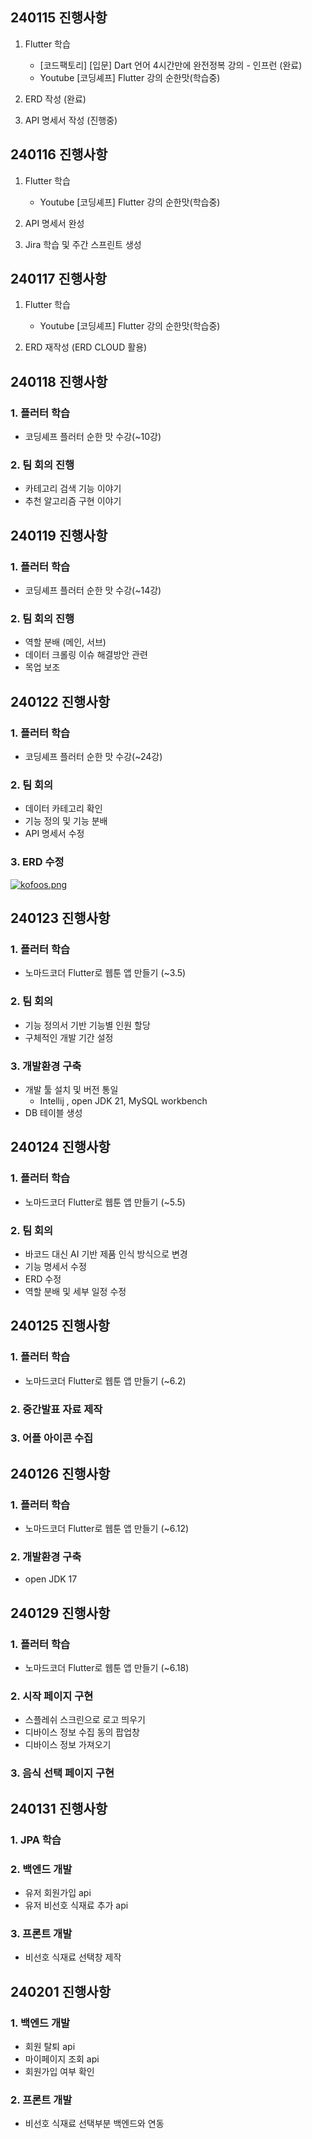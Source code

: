 ## 240115 진행사항

1. Flutter 학습
    - [코드팩토리] [입문] Dart 언어 4시간만에 완전정복 강의 - 인프런 (완료)<br>
    - Youtube [코딩셰프] Flutter 강의 순한맛(학습중)

2. ERD 작성 (완료)

3. API 명세서 작성 (진행중)

## 240116 진행사항

1. Flutter 학습
    - Youtube [코딩셰프] Flutter 강의 순한맛(학습중)

2. API 명세서 완성

3. Jira 학습 및 주간 스프린트 생성

## 240117 진행사항

1. Flutter 학습
    - Youtube [코딩셰프] Flutter 강의 순한맛(학습중)

2. ERD 재작성 (ERD CLOUD 활용)

## 240118 진행사항

### 1. 플러터 학습
- 코딩셰프 플러터 순한 맛 수강(~10강)
### 2. 팀 회의 진행
- 카테고리 검색 기능 이야기
- 추천 알고리즘 구현 이야기

## 240119 진행사항

### 1. 플러터 학습
- 코딩셰프 플러터 순한 맛 수강(~14강)
### 2. 팀 회의 진행
- 역할 분배 (메인, 서브)
- 데이터 크롤링 이슈 해결방안 관련
- 목업 보조 

## 240122 진행사항
### 1. 플러터 학습
- 코딩셰프 플러터 순한 맛 수강(~24강)
### 2. 팀 회의
- 데이터 카테고리 확인
- 기능 정의 및 기능 분배
- API 명세서 수정 

### 3. ERD 수정
[![kofoos.png](https://i.postimg.cc/59rvrwnH/kofoos.png)](https://postimg.cc/z3nVbRm5)

## 240123 진행사항
### 1. 플러터 학습
- 노마드코더 Flutter로 웹툰 앱 만들기 (~3.5)
### 2. 팀 회의
- 기능 정의서 기반 기능별 인원 할당
- 구체적인 개발 기간 설정
### 3. 개발환경 구축
- 개발 툴 설치 및 버전 통일
    - Intellij , open JDK 21, MySQL workbench
- DB 테이블 생성 

## 240124 진행사항
### 1. 플러터 학습
- 노마드코더 Flutter로 웹툰 앱 만들기 (~5.5)
### 2. 팀 회의
- 바코드 대신 AI 기반 제품 인식 방식으로 변경
- 기능 명세서 수정
- ERD 수정
- 역할 분배 및 세부 일정 수정

## 240125 진행사항
### 1. 플러터 학습
- 노마드코더 Flutter로 웹툰 앱 만들기 (~6.2)
### 2. 중간발표 자료 제작

### 3. 어플 아이콘 수집

## 240126 진행사항
### 1. 플러터 학습
- 노마드코더 Flutter로 웹툰 앱 만들기 (~6.12)
### 2. 개발환경 구축
 - open JDK 17

## 240129 진행사항
### 1. 플러터 학습
- 노마드코더 Flutter로 웹툰 앱 만들기 (~6.18)
### 2. 시작 페이지 구현
 - 스플레쉬 스크린으로 로고 띄우기
 - 디바이스 정보 수집 동의 팝업창
 - 디바이스 정보 가져오기
### 3. 음식 선택 페이지 구현


## 240131 진행사항
### 1. JPA 학습

### 2. 백엔드 개발
 - 유저 회원가입 api 
 - 유저 비선호 식재료 추가 api
### 3. 프론트 개발
 - 비선호 식재료 선택창 제작

## 240201 진행사항
### 1. 백엔드 개발
 - 회원 탈퇴 api
 - 마이페이지 조회 api
 - 회원가입 여부 확인
### 2. 프론트 개발
 - 비선호 식재료 선택부분 백엔드와 연동


